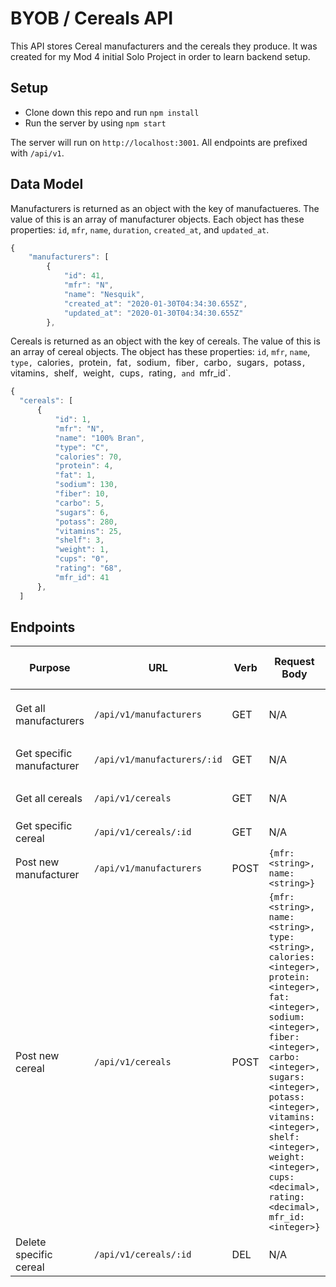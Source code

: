 # BYOB / Cereals API

This API stores Cereal manufacturers and the cereals they produce.  It was created for my Mod 4 initial Solo Project in order to learn backend setup.

## Setup

* Clone down this repo and run `npm install`
* Run the server by using `npm start`

The server will run on `http://localhost:3001`. All endpoints are prefixed with `/api/v1`.

## Data Model

Manufacturers is returned as an object with the key of manufactueres.  The value of this is an array of manufacturer objects. Each object has these properties: `id`, `mfr`, `name`, `duration`, `created_at`, and `updated_at`.

```js
{
    "manufacturers": [
        {
            "id": 41,
            "mfr": "N",
            "name": "Nesquik",
            "created_at": "2020-01-30T04:34:30.655Z",
            "updated_at": "2020-01-30T04:34:30.655Z"
        },
```

Cereals is returned as an object with the key of cereals.  The value of this is an array of cereal objects. The object has these properties: `id`, `mfr`, `name`, `type, `calories`, `protein`, `fat`, `sodium`, `fiber`, `carbo`, `sugars`, `potass`, `vitamins`, `shelf`, `weight`, `cups`, `rating`, and `mfr_id`.

```js
{
  "cereals": [
      {
          "id": 1,
          "mfr": "N",
          "name": "100% Bran",
          "type": "C",
          "calories": 70,
          "protein": 4,
          "fat": 1,
          "sodium": 130,
          "fiber": 10,
          "carbo": 5,
          "sugars": 6,
          "potass": 280,
          "vitamins": 25,
          "shelf": 3,
          "weight": 1,
          "cups": "0",
          "rating": "68",
          "mfr_id": 41
      },
  ]
```

## Endpoints

| Purpose | URL | Verb | Request Body | Sample Success Response |
|----|----|----|----|----|
| Get all manufacturers |`/api/v1/manufacturers`| GET | N/A | All manufacturers on the server: `[{}, {}, ...]` |
| Get specific manufacturer |`/api/v1/manufacturers/:id`| GET | N/A | Single manufacturer `[{}]` |
| Get all cereals |`/api/v1/cereals`| GET | N/A | All cereals on the server: `[{}, {}, ...]` |
| Get specific cereal |`/api/v1/cereals/:id`| GET | N/A | Single cereal `[{}]` |
| Post new manufacturer |`/api/v1/manufacturers`| POST | `{mfr: <string>, name: <string>}`| id of posted manufacturer: `<integer>` |
| Post new cereal |`/api/v1/cereals`| POST | `{mfr: <string>, name: <string>, type: <string>, calories: <integer>, protein: <integer>, fat: <integer>, sodium: <integer>, fiber: <integer>, carbo: <integer>, sugars: <integer>, potass: <integer>, vitamins: <integer>, shelf: <integer>, weight: <integer>, cups: <decimal>, rating: <decimal>, mfr_id: <integer>}`| id of posted cereal: `<integer>` |
| Delete specific cereal |`/api/v1/cereals/:id`| DEL | N/A| `204 - No Content` |

